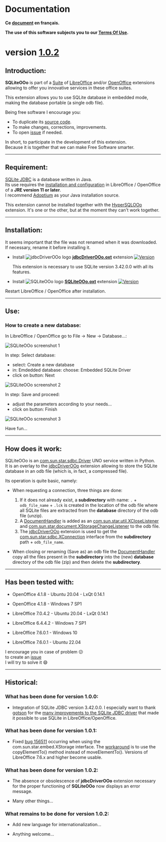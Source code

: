 # Documentation

**Ce [document][1] en français.**

**The use of this software subjects you to our [Terms Of Use][2].**

# version [1.0.2][3]

## Introduction:

**SQLiteOOo** is part of a [Suite][4] of [LibreOffice][5] and/or [OpenOffice][6] extensions allowing to offer you innovative services in these office suites.  

This extension allows you to use SQLite database in embedded mode, making the database portable (a single odb file).

Being free software I encourage you:
- To duplicate its [source code][7].
- To make changes, corrections, improvements.
- To open [issue][8] if needed.

In short, to participate in the development of this extension.  
Because it is together that we can make Free Software smarter.

___

## Requirement:

[SQLite JDBC][9] is a database written in Java.  
Its use requires the [installation and configuration][10] in LibreOffice / OpenOffice of a **JRE version 11 or later**.  
I recommend [Adoptium][11] as your Java installation source.

This extension cannot be installed together with the [HyperSQLOOo][12] extension. It's one or the other, but at the moment they can't work together.

___

## Installation:

It seems important that the file was not renamed when it was downloaded.
If necessary, rename it before installing it.

- Install ![jdbcDriverOOo logo][13] **[jdbcDriverOOo.oxt][14]** extension [![Version][15]][14]

    This extension is necessary to use SQLite version 3.42.0.0 with all its features.

- Install ![SQLiteOOo logo][16] **[SQLiteOOo.oxt][17]** extension [![Version][18]][17]

Restart LibreOffice / OpenOffice after installation.

___

## Use:

### How to create a new database:

In LibreOffice / OpenOffice go to File -> New -> Database...:

![SQLiteOOo screenshot 1][19]

In step: Select database:
- select: Create a new database
- in: Emdedded database: choose: Embedded SQLite Driver
- click on button: Next

![SQLiteOOo screenshot 2][20]

In step: Save and proceed:
- adjust the parameters according to your needs...
- click on button: Finish

![SQLiteOOo screenshot 3][21]

Have fun...

___

## How does it work:

SQLiteOOo is an [com.sun.star.sdbc.Driver][22] UNO service written in Python.  
It is an overlay to the [jdbcDriverOOo][23] extension allowing to store the SQLite database in an odb file (which is, in fact, a compressed file).

Its operation is quite basic, namely:

- When requesting a connection, three things are done:
    1. If it does not already exist, a **subdirectory** with name: `.` + `odb_file_name` + `.lck` is created in the location of the odb file where all SQLite files are extracted from the **database** directory of the odb file (unzip).
    2. A [DocumentHandler][24] is added as an [com.sun.star.util.XCloseListener][25] and [com.sun.star.document.XStorageChangeListener][26] to the odb file.
    3. The [jdbcDriverOOo][23] extension is used to get the [com.sun.star.sdbc.XConnection][27] interface from the **subdirectory** path + `odb_file_name`.

- When closing or renaming (Save as) an odb file the [DocumentHandler][24] copy all the files present in the **subdirectory** into the (new) **database** directory of the odb file (zip) and then delete the **subdirectory**.

___

## Has been tested with:

* OpenOffice 4.1.8 - Ubuntu 20.04 - LxQt 0.14.1

* OpenOffice 4.1.8 - Windows 7 SP1

* LibreOffice 7.0.4.2 - Ubuntu 20.04 - LxQt 0.14.1

* LibreOffice 6.4.4.2 - Windows 7 SP1

* LibreOffice 7.6.0.1 - Windows 10

* LibreOffice 7.6.0.1 - Ubuntu 22.04

I encourage you in case of problem :confused:  
to create an [issue][8]  
I will try to solve it :smile:

___

## Historical:

### What has been done for version 1.0.0:

- Integration of SQLite JDBC version 3.42.0.0. I especially want to thank [gotson][28] for the [many improvements to the SQLite JDBC driver][29] that made it possible to use SQLite in LibreOffice/OpenOffice.

### What has been done for version 1.0.1:

- Fixed [bug 156511][30] occurring when using the com.sun.star.embed.XStorage interface. The [workaround][31] is to use the copyElementTo() method instead of moveElementTo(). Versions of LibreOffice 7.6.x and higher become usable.

### What has been done for version 1.0.2:

- The absence or obsolescence of **jdbcDriverOOo** extension necessary for the proper functioning of **SQLiteOOo** now displays an error message.

- Many other things...

### What remains to be done for version 1.0.2:

- Add new language for internationalization...

- Anything welcome...

[1]: <https://prrvchr.github.io/SQLiteOOo/README_fr>
[2]: <https://prrvchr.github.io/SQLiteOOo/source/SQLiteOOo/registration/TermsOfUse_en>
[3]: <https://prrvchr.github.io/SQLiteOOo#historical>
[4]: <https://prrvchr.github.io/>
[5]: <https://www.libreoffice.org/download/download/>
[6]: <https://www.openoffice.org/download/index.html>
[7]: <https://github.com/prrvchr/SQLiteOOo/>
[8]: <https://github.com/prrvchr/SQLiteOOo/issues/new>
[9]: <https://github.com/xerial/sqlite-jdbc>
[10]: <https://wiki.documentfoundation.org/Documentation/HowTo/Install_the_correct_JRE_-_LibreOffice_on_Windows_10>
[11]: <https://adoptium.net/releases.html?variant=openjdk11>
[12]: <https://prrvchr.github.io/HyperSQLOOo/>
[13]: <https://prrvchr.github.io/jdbcDriverOOo/img/jdbcDriverOOo.svg#middle>
[14]: <https://github.com/prrvchr/jdbcDriverOOo/releases/latest/download/jdbcDriverOOo.oxt>
[15]: <https://img.shields.io/github/downloads/prrvchr/jdbcDriverOOo/latest/total?label=v1.0.5#right>
[16]: <img/SQLiteOOo.svg#middle>
[17]: <https://github.com/prrvchr/SQLiteOOo/releases/latest/download/SQLiteOOo.oxt>
[18]: <https://img.shields.io/github/downloads/prrvchr/SQLiteOOo/latest/total?label=v1.0.2#right>
[19]: <img/SQLiteOOo-1.png>
[20]: <img/SQLiteOOo-2.png>
[21]: <img/SQLiteOOo-3.png>
[22]: <https://www.openoffice.org/api/docs/common/ref/com/sun/star/sdbc/Driver.html>
[23]: <https://prrvchr.github.io/jdbcDriverOOo>
[24]: <https://github.com/prrvchr/SQLiteOOo/blob/main/uno/lib/uno/embedded/documenthandler.py>
[25]: <https://www.openoffice.org/api/docs/common/ref/com/sun/star/util/XCloseListener.html>
[26]: <http://www.openoffice.org/api/docs/common/ref/com/sun/star/document/XStorageChangeListener.html>
[27]: <https://www.openoffice.org/api/docs/common/ref/com/sun/star/sdbc/XConnection.html>
[28]: <https://github.com/gotson>
[29]: <https://github.com/xerial/sqlite-jdbc/issues/786>
[30]: <https://bugs.documentfoundation.org/show_bug.cgi?id=156511>
[31]: <https://github.com/prrvchr/uno/commit/a2fa9f5975a35e8447907e51b0f78ac1b1b76e17>
